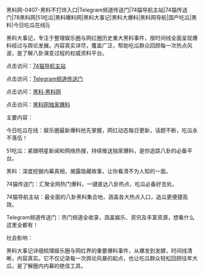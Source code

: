 #
黑料网-0407-黑料不打烊入口|Telegram频道传送门|74猫导航主站|74猫传送门|78黑料网|51吃瓜|黑料曝料网|黑料大事记|黑料大爆料|黑料网导航|国产吃瓜|黑料|今日吃瓜在线|lj

黑料大事记，专注于整理娱乐圈与网红圈历史重大黑料事件，按时间线全面呈现爆料经过与舆论发展。内容真实详尽，覆盖广泛，帮助吃瓜群众回顾每一次热点风波，是了解八卦演变过程的权威资料平台。


点击访问：<a href="https://74mao.com/">74猫导航主站</a>

点击访问：<a href="https://74mao.com/">Telegram频道传送门</a>

点击访问：<a href="https://haef.pages.dev/">黑料·黑料网</a>

点击访问：<a href="https://qfwfg.pages.dev/">黑料网独家爆料</a>


主要内容：

今日吃瓜在线：娱乐圈最新爆料抢先掌握，网红动态每日更新，话题不断，吃瓜永不落伍！

51吃瓜：紧跟明星新闻和网络热搜，持续推送独家爆料，是你追踪八卦的必备平台。

黑料：深度挖掘内幕真相，揭露隐藏故事，让你看清不为人知的一面。

74猫传送门：汇聚全网热门爆料，一键直达八卦热点，吃瓜必备好去处。

74猫导航主站：最全面的八卦黑料集合地，涵盖各大热点入口，追瓜更便捷高效。

Telegram频道传送门：热门频道全收录，涵盖娱乐、资讯及丰富资源，想看什么这里全都有！

社会影响：

黑料大事记详细梳理娱乐圈与网红界的重要爆料事件，从爆发到发酵，时间线清晰，内容真实。它不仅记录每一次舆论风暴的起点，也让吃瓜群众轻松回顾往年大瓜，是了解圈内内幕的绝佳工具。

<span style="display:none;">[Canonical link](https://github.com/1246589/892356 ）</span>
